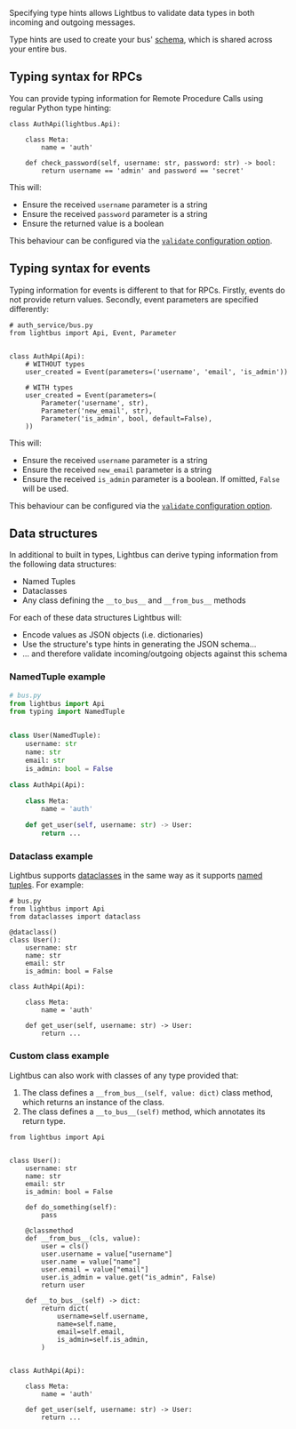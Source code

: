 Specifying type hints allows Lightbus to validate
data types in both incoming and outgoing messages.

Type hints are used to create your bus' [schema], which is shared
across your entire bus.

## Typing syntax for RPCs

You can provide typing information for Remote Procedure Calls using
regular Python type hinting:

```python3
class AuthApi(lightbus.Api):

    class Meta:
        name = 'auth'

    def check_password(self, username: str, password: str) -> bool:
        return username == 'admin' and password == 'secret'
```

This will:

* Ensure the received `username` parameter is a string
* Ensure the received `password` parameter is a string
* Ensure the returned value is a boolean

This behaviour can be configured via the [`validate` configuration option](configuration.md#api-config).

## Typing syntax for events

Typing information for events is different to that for RPCs.
Firstly, events do not provide return values. Secondly, event
parameters are specified differently:

```python3
# auth_service/bus.py
from lightbus import Api, Event, Parameter


class AuthApi(Api):
    # WITHOUT types
    user_created = Event(parameters=('username', 'email', 'is_admin'))

    # WITH types
    user_created = Event(parameters=(
        Parameter('username', str),
        Parameter('new_email', str),
        Parameter('is_admin', bool, default=False),
    ))
```

This will:

* Ensure the received `username` parameter is a string
* Ensure the received `new_email` parameter is a string
* Ensure the received `is_admin` parameter is a boolean.
  If omitted, `False` will be used.

This behaviour can be configured via the [`validate` configuration option](configuration.md#api-config).

## Data structures

In additional to built in types, Lightbus can derive typing information from
the following data structures:

* Named Tuples
* Dataclasses
* Any class defining the `__to_bus__` and `__from_bus__` methods

For each of these data structures Lightbus will:

* Encode values as JSON objects (i.e. dictionaries)
* Use the structure's type hints in generating the JSON schema...
* ... and therefore validate incoming/outgoing objects against this schema

### NamedTuple example

```python
# bus.py
from lightbus import Api
from typing import NamedTuple


class User(NamedTuple):
    username: str
    name: str
    email: str
    is_admin: bool = False

class AuthApi(Api):

    class Meta:
        name = 'auth'

    def get_user(self, username: str) -> User:
        return ...
```


### Dataclass example

Lightbus supports [dataclasses](https://www.python.org/dev/peps/pep-0557/) 
in the same way as it supports [named tuples](#namedtuple-example). For example:

```python3
# bus.py
from lightbus import Api
from dataclasses import dataclass

@dataclass()
class User():
    username: str
    name: str
    email: str
    is_admin: bool = False

class AuthApi(Api):

    class Meta:
        name = 'auth'

    def get_user(self, username: str) -> User:
        return ...
```


### Custom class example

Lightbus can also work with classes of any type provided that:

1. The class defines a `__from_bus__(self, value: dict)` class method, which returns an instance of the class.
2. The class defines a `__to_bus__(self)` method, which annotates its return type.


```python3
from lightbus import Api


class User():
    username: str
    name: str
    email: str
    is_admin: bool = False

    def do_something(self):
        pass

    @classmethod
    def __from_bus__(cls, value):
        user = cls()
        user.username = value["username"]
        user.name = value["name"]
        user.email = value["email"]
        user.is_admin = value.get("is_admin", False)
        return user

    def __to_bus__(self) -> dict:
        return dict(
            username=self.username,
            name=self.name,
            email=self.email,
            is_admin=self.is_admin,
        )


class AuthApi(Api):

    class Meta:
        name = 'auth'

    def get_user(self, username: str) -> User:
        return ...
```

[schema]: schema.md

